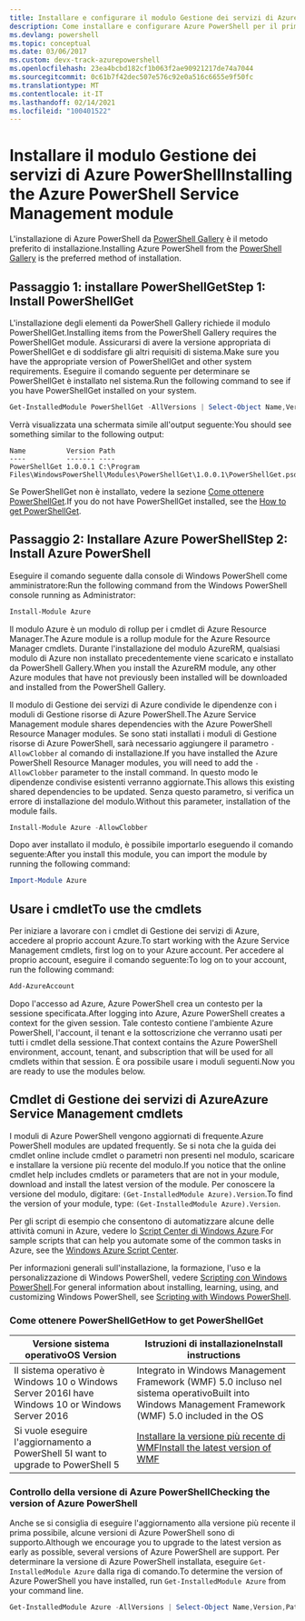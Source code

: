 ```yaml
---
title: Installare e configurare il modulo Gestione dei servizi di Azure PowerShell | Documenti di Microsoft
description: Come installare e configurare Azure PowerShell per il primo uso.
ms.devlang: powershell
ms.topic: conceptual
ms.date: 03/06/2017
ms.custom: devx-track-azurepowershell
ms.openlocfilehash: 23ea4bcbd182cf1b063f2ae90921217de74a7044
ms.sourcegitcommit: 0c61b7f42dec507e576c92e0a516c6655e9f50fc
ms.translationtype: MT
ms.contentlocale: it-IT
ms.lasthandoff: 02/14/2021
ms.locfileid: "100401522"
---
```

# <a name="installing-the-azure-powershell-service-management-module"></a><span data-ttu-id="42bdf-103">Installare il modulo Gestione dei servizi di Azure PowerShell</span><span class="sxs-lookup"><span data-stu-id="42bdf-103">Installing the Azure PowerShell Service Management module</span></span>

<span data-ttu-id="42bdf-104">L'installazione di Azure PowerShell da [PowerShell Gallery](https://www.powershellgallery.com/) è il metodo preferito di installazione.</span><span class="sxs-lookup"><span data-stu-id="42bdf-104">Installing Azure PowerShell from the [PowerShell Gallery](https://www.powershellgallery.com/) is the preferred method of installation.</span></span>

## <a name="step-1-install-powershellget"></a><span data-ttu-id="42bdf-105">Passaggio 1: installare PowerShellGet</span><span class="sxs-lookup"><span data-stu-id="42bdf-105">Step 1: Install PowerShellGet</span></span>

<span data-ttu-id="42bdf-106">L'installazione degli elementi da PowerShell Gallery richiede il modulo PowerShellGet.</span><span class="sxs-lookup"><span data-stu-id="42bdf-106">Installing items from the PowerShell Gallery requires the PowerShellGet module.</span></span> <span data-ttu-id="42bdf-107">Assicurarsi di avere la versione appropriata di PowerShellGet e di soddisfare gli altri requisiti di sistema.</span><span class="sxs-lookup"><span data-stu-id="42bdf-107">Make sure you have the appropriate version of PowerShellGet and other system requirements.</span></span> <span data-ttu-id="42bdf-108">Eseguire il comando seguente per determinare se PowerShellGet è installato nel sistema.</span><span class="sxs-lookup"><span data-stu-id="42bdf-108">Run the following command to see if you have PowerShellGet installed on your system.</span></span>

```powershell
Get-InstalledModule PowerShellGet -AllVersions | Select-Object Name,Version,Path
```

<span data-ttu-id="42bdf-109">Verrà visualizzata una schermata simile all'output seguente:</span><span class="sxs-lookup"><span data-stu-id="42bdf-109">You should see something similar to the following output:</span></span>

```output
Name          Version Path
----          ------- ----
PowerShellGet 1.0.0.1 C:\Program Files\WindowsPowerShell\Modules\PowerShellGet\1.0.0.1\PowerShellGet.psd1
```

<span data-ttu-id="42bdf-110">Se PowerShellGet non è installato, vedere la sezione [Come ottenere PowerShellGet](#how-to-get-powershellget).</span><span class="sxs-lookup"><span data-stu-id="42bdf-110">If you do not have PowerShellGet installed, see the [How to get PowerShellGet](#how-to-get-powershellget).</span></span>

## <a name="step-2-install-azure-powershell"></a><span data-ttu-id="42bdf-111">Passaggio 2: Installare Azure PowerShell</span><span class="sxs-lookup"><span data-stu-id="42bdf-111">Step 2: Install Azure PowerShell</span></span>

<span data-ttu-id="42bdf-112">Eseguire il comando seguente dalla console di Windows PowerShell come amministratore:</span><span class="sxs-lookup"><span data-stu-id="42bdf-112">Run the following command from the Windows PowerShell console running as Administrator:</span></span>

```powershell
Install-Module Azure
```

<span data-ttu-id="42bdf-113">Il modulo Azure è un modulo di rollup per i cmdlet di Azure Resource Manager.</span><span class="sxs-lookup"><span data-stu-id="42bdf-113">The Azure module is a rollup module for the Azure Resource Manager cmdlets.</span></span> <span data-ttu-id="42bdf-114">Durante l'installazione del modulo AzureRM, qualsiasi modulo di Azure non installato precedentemente viene scaricato e installato da PowerShell Gallery.</span><span class="sxs-lookup"><span data-stu-id="42bdf-114">When you install the AzureRM module, any other Azure modules that have not previously been installed will be downloaded and installed from the PowerShell Gallery.</span></span>

<span data-ttu-id="42bdf-115">Il modulo di Gestione dei servizi di Azure condivide le dipendenze con i moduli di Gestione risorse di Azure PowerShell.</span><span class="sxs-lookup"><span data-stu-id="42bdf-115">The Azure Service Management module shares dependencies with the Azure PowerShell Resource Manager modules.</span></span> <span data-ttu-id="42bdf-116">Se sono stati installati i moduli di Gestione risorse di Azure PowerShell, sarà necessario aggiungere il parametro `-AllowClobber` al comando di installazione.</span><span class="sxs-lookup"><span data-stu-id="42bdf-116">If you have installed the Azure PowerShell Resource Manager modules, you will need to add the `-AllowClobber` parameter to the install command.</span></span> <span data-ttu-id="42bdf-117">In questo modo le dipendenze condivise esistenti verranno aggiornate.</span><span class="sxs-lookup"><span data-stu-id="42bdf-117">This allows this existing shared dependencies to be updated.</span></span> <span data-ttu-id="42bdf-118">Senza questo parametro, si verifica un errore di installazione del modulo.</span><span class="sxs-lookup"><span data-stu-id="42bdf-118">Without this parameter, installation of the module fails.</span></span>

```powershell
Install-Module Azure -AllowClobber
```

<span data-ttu-id="42bdf-119">Dopo aver installato il modulo, è possibile importarlo eseguendo il comando seguente:</span><span class="sxs-lookup"><span data-stu-id="42bdf-119">After you install this module, you can import the module by running the following command:</span></span>

```powershell
Import-Module Azure
```

## <a name="to-use-the-cmdlets"></a><span data-ttu-id="42bdf-120">Usare i cmdlet</span><span class="sxs-lookup"><span data-stu-id="42bdf-120">To use the cmdlets</span></span>

<span data-ttu-id="42bdf-121">Per iniziare a lavorare con i cmdlet di Gestione dei servizi di Azure, accedere al proprio account Azure.</span><span class="sxs-lookup"><span data-stu-id="42bdf-121">To start working with the Azure Service Management cmdlets, first log on to your Azure account.</span></span> <span data-ttu-id="42bdf-122">Per accedere al proprio account, eseguire il comando seguente:</span><span class="sxs-lookup"><span data-stu-id="42bdf-122">To log on to your account, run the following command:</span></span>

```powershell
Add-AzureAccount
```

<span data-ttu-id="42bdf-123">Dopo l'accesso ad Azure, Azure PowerShell crea un contesto per la sessione specificata.</span><span class="sxs-lookup"><span data-stu-id="42bdf-123">After logging into Azure, Azure PowerShell creates a context for the given session.</span></span> <span data-ttu-id="42bdf-124">Tale contesto contiene l'ambiente Azure PowerShell, l'account, il tenant e la sottoscrizione che verranno usati per tutti i cmdlet della sessione.</span><span class="sxs-lookup"><span data-stu-id="42bdf-124">That context contains the Azure PowerShell environment, account, tenant, and subscription that will be used for all cmdlets within that session.</span></span> <span data-ttu-id="42bdf-125">È ora possibile usare i moduli seguenti.</span><span class="sxs-lookup"><span data-stu-id="42bdf-125">Now you are ready to use the modules below.</span></span>

## <a name="azure-service-management-cmdlets"></a><span data-ttu-id="42bdf-126">Cmdlet di Gestione dei servizi di Azure</span><span class="sxs-lookup"><span data-stu-id="42bdf-126">Azure Service Management cmdlets</span></span>

<span data-ttu-id="42bdf-127">I moduli di Azure PowerShell vengono aggiornati di frequente.</span><span class="sxs-lookup"><span data-stu-id="42bdf-127">Azure PowerShell modules are updated frequently.</span></span> <span data-ttu-id="42bdf-128">Se si nota che la guida dei cmdlet online include cmdlet o parametri non presenti nel modulo, scaricare e installare la versione più recente del modulo.</span><span class="sxs-lookup"><span data-stu-id="42bdf-128">If you notice that the online cmdlet help includes cmdlets or parameters that are not in your module, download and install the latest version of the module.</span></span> <span data-ttu-id="42bdf-129">Per conoscere la versione del modulo, digitare: `(Get-InstalledModule Azure).Version`.</span><span class="sxs-lookup"><span data-stu-id="42bdf-129">To find the version of your module, type: `(Get-InstalledModule Azure).Version`.</span></span>

<span data-ttu-id="42bdf-130">Per gli script di esempio che consentono di automatizzare alcune delle attività comuni in Azure, vedere lo [Script Center di Windows Azure](https://www.windowsazure.com/documentation/scripts/).</span><span class="sxs-lookup"><span data-stu-id="42bdf-130">For sample scripts that can help you automate some of the common tasks in Azure, see the [Windows Azure Script Center](https://www.windowsazure.com/documentation/scripts/).</span></span>

<span data-ttu-id="42bdf-131">Per informazioni generali sull'installazione, la formazione, l'uso e la personalizzazione di Windows PowerShell, vedere [Scripting con Windows PowerShell](/powershell/scripting/learn/ps101/00-introduction).</span><span class="sxs-lookup"><span data-stu-id="42bdf-131">For general information about installing, learning, using, and customizing Windows PowerShell, see [Scripting with Windows PowerShell](/powershell/scripting/learn/ps101/00-introduction).</span></span>

### <a name="how-to-get-powershellget"></a><span data-ttu-id="42bdf-132">Come ottenere PowerShellGet</span><span class="sxs-lookup"><span data-stu-id="42bdf-132">How to get PowerShellGet</span></span>

|<span data-ttu-id="42bdf-133">Versione sistema operativo</span><span class="sxs-lookup"><span data-stu-id="42bdf-133">OS Version</span></span>|<span data-ttu-id="42bdf-134">Istruzioni di installazione</span><span class="sxs-lookup"><span data-stu-id="42bdf-134">Install instructions</span></span>|
|---|---|
|<span data-ttu-id="42bdf-135">Il sistema operativo è Windows 10 o Windows Server 2016</span><span class="sxs-lookup"><span data-stu-id="42bdf-135">I have Windows 10 or Windows Server 2016</span></span>|<span data-ttu-id="42bdf-136">Integrato in Windows Management Framework (WMF) 5.0 incluso nel sistema operativo</span><span class="sxs-lookup"><span data-stu-id="42bdf-136">Built into Windows Management Framework (WMF) 5.0 included in the OS</span></span>|
|<span data-ttu-id="42bdf-137">Si vuole eseguire l'aggiornamento a PowerShell 5</span><span class="sxs-lookup"><span data-stu-id="42bdf-137">I want to upgrade to PowerShell 5</span></span>|[<span data-ttu-id="42bdf-138">Installare la versione più recente di WMF</span><span class="sxs-lookup"><span data-stu-id="42bdf-138">Install the latest version of WMF</span></span>](https://www.microsoft.com/download/details.aspx?id=54616)|

<div id="helpmechoose"/>

### <a name="checking-the-version-of-azure-powershell"></a><span data-ttu-id="42bdf-139">Controllo della versione di Azure PowerShell</span><span class="sxs-lookup"><span data-stu-id="42bdf-139">Checking the version of Azure PowerShell</span></span>

<span data-ttu-id="42bdf-140">Anche se si consiglia di eseguire l'aggiornamento alla versione più recente il prima possibile, alcune versioni di Azure PowerShell sono di supporto.</span><span class="sxs-lookup"><span data-stu-id="42bdf-140">Although we encourage you to upgrade to the latest version as early as possible, several versions of Azure PowerShell are support.</span></span> <span data-ttu-id="42bdf-141">Per determinare la versione di Azure PowerShell installata, eseguire `Get-InstalledModule Azure` dalla riga di comando.</span><span class="sxs-lookup"><span data-stu-id="42bdf-141">To determine the version of Azure PowerShell you have installed, run `Get-InstalledModule Azure` from your command line.</span></span>

```powershell
Get-InstalledModule Azure -AllVersions | Select-Object Name,Version,Path
```
